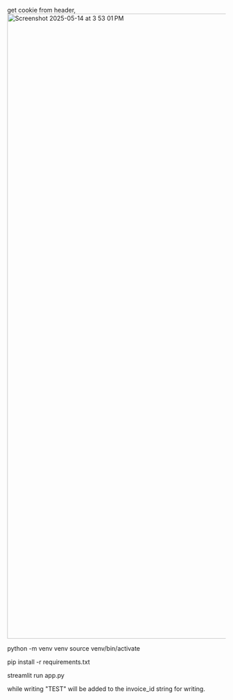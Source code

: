 
get cookie from header, 
<img width="1440" alt="Screenshot 2025-05-14 at 3 53 01 PM" src="https://github.com/user-attachments/assets/efa8f116-0eb5-47e1-a162-7b0f14e476be" />

python -m venv venv
source venv/bin/activate

pip install -r requirements.txt

streamlit run app.py

while writing "TEST" will be added to the invoice_id string for writing. 
